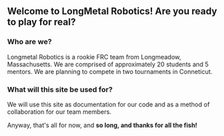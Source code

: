 ## Welcome to LongMetal Robotics! Are you ready to play for real?  
  
### Who are we?  
Longmetal Robotics is a rookie FRC team from Longmeadow, Massachusetts. We are comprised of approximately 20 
students and 5 mentors. We are planning to compete in two tournaments in Conneticut.  
  
### What will this site be used for?  
We will use this site as documentation for our code and as a method of collaboration for our team members.  
  
  
Anyway, that's all for now, and **so long, and thanks for all the fish!**
